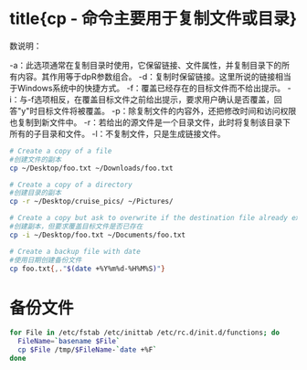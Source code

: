 # title{cp - 命令主要用于复制文件或目录}

数说明：

-a：此选项通常在复制目录时使用，它保留链接、文件属性，并复制目录下的所有内容。其作用等于dpR参数组合。
-d：复制时保留链接。这里所说的链接相当于Windows系统中的快捷方式。
-f：覆盖已经存在的目标文件而不给出提示。
-i：与-f选项相反，在覆盖目标文件之前给出提示，要求用户确认是否覆盖，回答"y"时目标文件将被覆盖。
-p：除复制文件的内容外，还把修改时间和访问权限也复制到新文件中。
-r：若给出的源文件是一个目录文件，此时将复制该目录下所有的子目录和文件。
-l：不复制文件，只是生成链接文件。


```bash
# Create a copy of a file
#创建文件的副本
cp ~/Desktop/foo.txt ~/Downloads/foo.txt

# Create a copy of a directory
#创建目录的副本
cp -r ~/Desktop/cruise_pics/ ~/Pictures/

# Create a copy but ask to overwrite if the destination file already exists
#创建副本，但要求覆盖目标文件是否已存在
cp -i ~/Desktop/foo.txt ~/Documents/foo.txt

# Create a backup file with date
#使用日期创建备份文件
cp foo.txt{,."$(date +%Y%m%d-%H%M%S)"}
```

# 备份文件
```bash
for File in /etc/fstab /etc/inittab /etc/rc.d/init.d/functions; do
  FileName=`basename $File`
  cp $File /tmp/$FileName-`date +%F`
done
```
